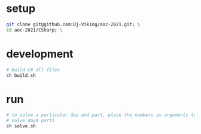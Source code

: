 # setup

```sh
git clone git@github.com:Dj-Viking/aoc-2021.git; \
cd aoc-2021/CSharp; \
```

# development
```sh
# build C# dll files
sh build.sh
```

# run
```sh
# to solve a particular day and part, place the numbers as arguments to the shell script
# solve day4 part1
sh solve.sh
```

